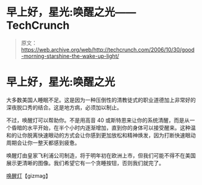 # 早上好，星光:唤醒之光——TechCrunch

> 原文：<https://web.archive.org/web/http://techcrunch.com/2006/10/30/good-morning-starshine-the-wake-up-light/>

# 早上好，星光:唤醒之光

大多数美国人睡眠不足。这是因为一种压倒性的清教徒式的职业道德加上非常好的深夜脱口秀的结合。这是地方病，必须加以制止。

不过，唤醒灯可以帮助你。不是用高音 40 或斯特恩来让你的系统清醒，而是从一个昏暗的水平开始，在半个小时内逐渐增加，直到你的身体可以接受醒来。这种温和的让你脱离快速眼动的方式会让你感到更加放松和精神焕发，因为打断快速眼动周期会让你一整天都感到疲惫。

唤醒灯由皇家飞利浦公司制造，将于明年初在欧洲上市，但我们可能不得不在美国展示更清晰的图像。我们希望它有一个贪睡按钮，否则我们就完了。

 [唤醒灯](https://web.archive.org/web/20201028232221/http://www.gizmag.com/go/6269/)【gizmag】